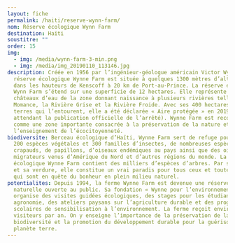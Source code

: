```yaml
---
layout: fiche
permalink: /haiti/reserve-wynn-farm/
nom: Réserve écologique Wynn Farm
destination: Haïti
soustitre: ""
order: 15
img:
  - img: /media/wynn-farm-3-min.png
  - img: /media/img_20190110_113146.jpg
description: Créée en 1956 par l’ingénieur-géologue américain Victor Wynn, la
  réserve écologique Wynne Farm est située à quelques 1300 mètres d’altitude
  dans les hauteurs de Kenscoff à 20 km de Port-au-Prince. La réserve écologique
  Wynn Farm s’étend sur une superficie de 12 hectares. Elle représente l’un des
  châteaux d’eau de la zone donnant naissance à plusieurs rivières telles que La
  Momance, la Rivière Grise et la Rivière Froide. Avec ses 400 hectares de
  terres qui l’entourent, elle a été déclarée « Aire protégée » en 2019 (En
  attendant la publication officielle de l’arrêté). Wynne Farm est reconnue
  comme une zone importante consacrée à la préservation de la nature et à
  l’enseignement de l’écocitoyenneté.
biodiversite: Berceau écologique d’Haïti, Wynne Farm sert de refuge pour environ
  200 espèces végétales et 300 familles d’insectes, de nombreuses espèces de
  crapauds, de papillons, d’oiseaux endémiques au pays ainsi que des oiseaux
  migrateurs venus d’Amérique du Nord et d’autres régions du monde. La réserve
  écologique Wynne Farm contient des milliers d’espèces d’arbres. Par son calme
  et sa verdure, elle constitue un vrai paradis pour tous ceux et toutes celles
  qui sont en quête du bonheur en plein milieu naturel.
potentialites: Depuis 1994, la ferme Wynne Farm est devenue une réserve
  naturelle ouverte au public. Sa fondation « Wynne pour l’environnement »
  organise des visites guidées écologiques, des stages pour les étudiants en
  agronomie, des ateliers paysans sur l’agriculture durable et des programmes
  scolaires de sensibilisation à l’environnement. La ferme reçoit environ 15 000
  visiteurs par an. On y enseigne l’importance de la préservation de la
  biodiversité et la promotion du développement durable pour la guérison de la
  planète terre.
---
```

